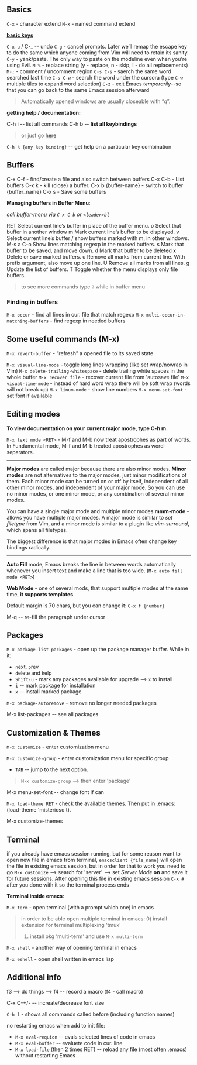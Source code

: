 ## Basics

`C-x` - character extend
`M-x` - named command extend

**[basic keys](http://ergoemacs.org/emacs/emacs_keys_basics.html)**

`C-x-u` / C-_ -- undo
`C-g` - cancel prompts. Later we’ll remap the escape key to do the same which anyone coming from Vim will need to retain its sanity.
`C-y` - yank/paste. The only way to paste on the modeline even when you’re using Evil.
`M-%` - replace string (y - replace, n - skip, ! - do all replacements)
`M-;` - comment / uncomment region
`C-s C-s` - saerch the same word searched last time
`C-s C-w` - search the word under the cursora (type `C-w` multiple tiles to expand word selection)
`C-z` - exit Emacs *temporarily*--so that you can go back to the same Emacs session afterward

> Automatically opened windows are usually closeable with “q”.

**getting help / documentation:**

C-h i -- list all commands
C-h b -- **list all keybindings**
> or just go [here](https://www.gnu.org/software/emacs/refcards/pdf/refcard.pdf)

`C-h k {any key binding}` -- get help on a particular key combination


## Buffers

C-x C-f - find/create a file and also switch between buffers
C-x C-b - List buffers
C-x k - kill (close) a buffer.
C-x b {buffer-name} - switch to buffer {buffer_name}
C-x s - Save some buffers

**Managing buffers in Buffer Menu**:

_call buffer-menu via `C-x C-b` or `<leader>bl`_

RET  Select current line’s buffer in place of the buffer menu.
o    Select that buffer in another window
m    Mark current line’s buffer to be displayed.
v    Select current line’s buffer / show buffers marked with m, in other windows.
M-s a C-o    Show lines matching regexp in the marked buffers.
s    Mark that buffer to be saved, and move down.
d    Mark that buffer to be deleted
x    Delete or save marked buffers.
u    Remove all marks from current line. With prefix argument, also move up one line.
U    Remove all marks from all lines.
g    Update the list of buffers.
T    Toggle whether the menu displays only file buffers.

> to see more commands type `?` while in buffer menu

### Finding in buffers

`M-x occur` - find all lines in cur. file that match regexp
`M-x multi-occur-in-matching-buffers` - find regexp in needed buffers



## Some useful commands (M-x)

`M-x revert-buffer` - “refresh” a opened file to its saved state

`M-x visual-line-mode` - toggle long lines wrapping (like set wrap/nowrap in Vim)
`M-x delete-trailing-whitespace` - delete trailing white spaces in the whole buffer
`M-x recover file` - recover current file from 'autosave file'
`M-x visual-line-mode` - instead of hard word wrap there will be soft wrap (words will not break up)
`M-x linum-mode` - show line numbers
`M-x menu-set-font` - set font if available



## Editing modes

**To view documentation on your current major mode, type C-h m.**

`M-x text mode <RET>` - M-f and M-b now treat apostrophes as part of
words. In Fundamental mode, M-f and M-b treated apostrophes as
word-separators.

---------

**Major modes** are called major because there are also minor modes.
**Minor modes** are not alternatives to the major modes, just minor
modifications of them.  Each minor mode can be turned on or off by
itself, independent of all other minor modes, and independent of your
major mode.  So you can use no minor modes, or one minor mode, or any
combination of several minor modes.

You can have a single major mode and multiple minor modes
**mmm-mode** - allows you have multiple major modes.
A major mode is similar to _set filetype_ from Vim, and a minor mode
is similar to a plugin like _vim-surround_, which spans all
filetypes.

The biggest difference is that major modes in Emacs often change key
bindings radically.

---------

**Auto Fill** mode, Emacs breaks the line in between words automatically
whenever you insert text and make a line that is too wide. (`M-x auto fill mode <RET>`)

**Web Mode** - one of several mods, that support multiple modes at
the same time, **it supports templates**

Default margin is 70 chars, but you can change it: `C-x f {number}`

M-q -- re-fill the paragraph under cursor



## Packages

`M-x package-list-packages` - open up the package manager buffer. While in it:
- `n`ext, `p`rev
- `d`elete and `h`elp
- `Shift-u` - mark any packages available for upgrade --> `x` to install
- `i` -- mark package for installation
- `x` -- install marked package

`M-x package-autoremove` - remove no longer needed packages

M-x list-packages -- see all packages


## Customization & Themes

`M-x customize` - enter customization menu

`M-x customize-group` - enter customization menu for specific group
- `TAB` -- jump to the next option.

> `M-x customize-group` --> then enter 'package'

M-x menu-set-font -- change font if can

`M-x load-theme RET` - check the available themes. Then put in .emacs:
(load-theme 'misterioso t).

M-x customize-themes



## Terminal

if you already have emacs session running, but for some reason want to
open new file in emacs from terminal, `emacsclient {file_name}` will
open the file in existing emacs session, but in order for that to work
you need to go `M-x customize` --> search for 'server' --> set _Server
Mode_ **on** and save it for future sessions. After opening this file
in existing emacs session `C-x #` after you done with it so the
terminal process ends

**Terminal inside emacs**:

`M-x term` - open terminal (with a prompt which one) in emacs

> in order to be able open multiple terminal in emacs:
> 0) install extension for terminal multiplexing 'tmux'
> 1) install pkg 'multi-term' and use `M-x multi-term`

`M-x shell` - another way of opening terminal in emacs

`M-x eshell` - open shell written in emacs lisp



## Additional info

f3 --> do things --> f4 -- record a macro (f4 - call macro) 

C-x C-+/- -- increate/decrease font size

`C-h l` - shows all commands called before (including function names)

no restarting emacs when add to init file:
- `M-x eval-requion` -- evals selected lines of code in emacs
- `M-x eval-buffer` -- evaluete code in cur. line
- `M-x load-file` (then 2 times RET) -- reload any file (most often .emacs) without restarting Emacs
